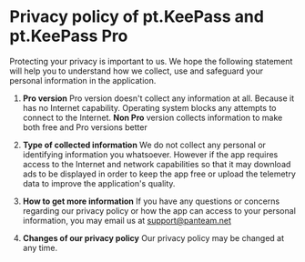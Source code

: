 ﻿# Privacy policy of pt.KeePass and pt.KeePass Pro
Protecting your privacy is important to us. We hope the following statement will help you to understand how we collect, use and safeguard your personal information in the application.

1. **Pro version**
Pro version doesn't collect any information at all. Because it has no Internet capability. Operating system blocks any attempts to connect to the Internet.
**Non Pro** version collects information to make both free and Pro versions better

2. **Type of collected information**
We do not collect any personal or identifying information you whatsoever. However if the app requires access to the Internet and network capabilities so that it may download ads to be displayed in order to keep the app free or upload the telemetry data to improve the application's quality.

3. **How to get more information**
If you have any questions or concerns regarding our privacy policy or how the app can access to your personal information, you may email us at support@panteam.net

4. **Changes of our privacy policy**
Our privacy policy may be changed at any time.

